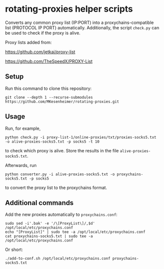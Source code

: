 # rotating-proxies helper scripts
Converts any common proxy list (IP:PORT) into a proxychains-compatible list (PROTOCOL  	 IP PORT) automatically.
Additionally, the script `check.py` can be used to check if the proxy is alive.

Proxy lists added from:

https://github.com/jetkai/proxy-list

https://github.com/TheSpeedX/PROXY-List

## Setup
Run this command to clone this repository:
```
git clone --depth 1 --recurse-submodules https://github.com/MKesenheimer/rotating-proxies.git
```

## Usage
Run, for example,
```
python check.py -i proxy-list-1/online-proxies/txt/proxies-socks5.txt -o alive-proxies-socks5.txt -p socks5 -t 10
```
to check which proxy is alive. Store the results in the file `alive-proxies-socks5.txt`.

Afterwards, run
```
python converter.py -i alive-proxies-socks5.txt -o proxychains-socks5.txt -p socks5
```
to convert the proxy list to the proxychains format.



## Additional commands
Add the new proxies automatically to `proxychains.conf`:
```
sudo sed -i'.bak' -e '/\[ProxyList\]/,$d' /opt/local/etc/proxychains.conf
echo "[ProxyList]" | sudo tee -a /opt/local/etc/proxychains.conf
cat proxychains-socks5.txt | sudo tee -a /opt/local/etc/proxychains.conf
```
Or short:
```
./add-to-conf.sh /opt/local/etc/proxychains.conf proxychains-socks5.txt
```